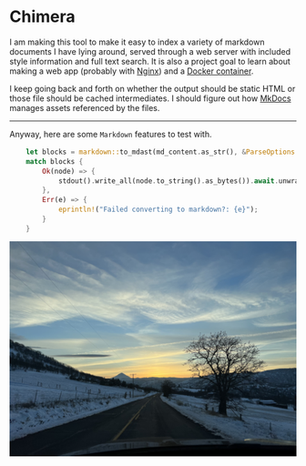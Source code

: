 # Chimera

I am making this tool to make it easy to index a variety of markdown documents I have
lying around, served through a web server with included style information and full
text search. It is also a project goal to learn about making a web app (probably with
[Nginx](https://nginx.org/en/)) and a [Docker container](https://www.docker.com/).

I keep going back and forth on whether the output should be static HTML or those file
should be cached intermediates. I should figure out how [MkDocs](https://github.com/mkdocs)
manages assets referenced by the files.

-----------------

Anyway, here are some `Markdown` features to test with.

```rust
    let blocks = markdown::to_mdast(md_content.as_str(), &ParseOptions::default());
    match blocks {
        Ok(node) => {
            stdout().write_all(node.to_string().as_bytes()).await.unwrap();
        },
        Err(e) => {
            eprintln!("Failed converting to markdown?: {e}");
        }
    }
```

![sky-box](documentation-img-1.jpg)
